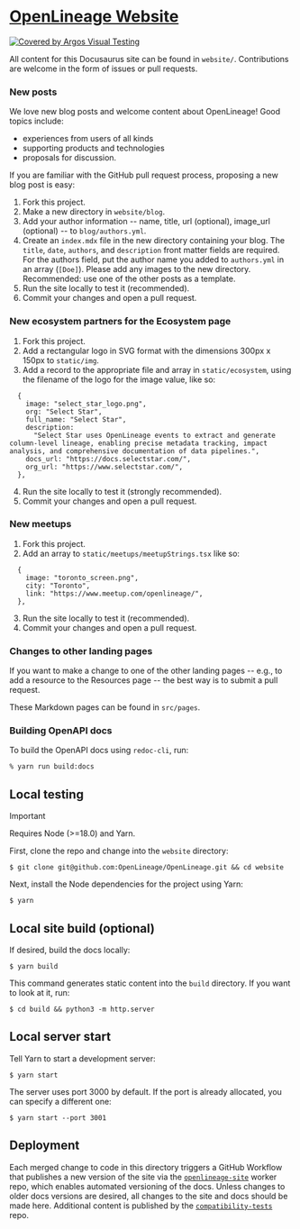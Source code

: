 # [OpenLineage Website](https://openlineage.io/)

[![Covered by Argos Visual Testing](https://argos-ci.com/badge.svg)](https://app.argos-ci.com/pawel-big-lebowski/docs/reference?utm_source=OpenLineage&utm_campaign=oss)

All content for this Docusaurus site can be found in `website/`. Contributions are welcome in the form of issues or pull requests.

### New posts

We love new blog posts and welcome content about OpenLineage! Good topics include:

* experiences from users of all kinds
* supporting products and technologies
* proposals for discussion.

If you are familiar with the GitHub pull request process, proposing a new blog post is easy:

1. Fork this project.
2. Make a new directory in `website/blog`.
3. Add your author information -- name, title, url (optional), image_url (optional) -- to `blog/authors.yml`. 
4. Create an `index.mdx` file in the new directory containing your blog. The `title`, `date`, `authors`, and `description` front matter fields are required. For the authors field, put the author name you added to `authors.yml` in an array (`[Doe]`). Please add any images to the new directory. Recommended: use one of the other posts as a template. 
5. Run the site locally to test it (recommended).
6. Commit your changes and open a pull request.

### New ecosystem partners for the Ecosystem page

1. Fork this project.
2. Add a rectangular logo in SVG format with the dimensions 300px x 150px to `static/img`.
3. Add a record to the appropriate file and array in `static/ecosystem`, using the filename of the logo for the image value, like so:

```tsx
  {
    image: "select_star_logo.png",
    org: "Select Star",
    full_name: "Select Star",
    description:
      "Select Star uses OpenLineage events to extract and generate column-level lineage, enabling precise metadata tracking, impact analysis, and comprehensive documentation of data pipelines.",
    docs_url: "https://docs.selectstar.com/",
    org_url: "https://www.selectstar.com/",
  },
```

4. Run the site locally to test it (strongly recommended).
5. Commit your changes and open a pull request.

### New meetups

1. Fork this project.
2. Add an array to `static/meetups/meetupStrings.tsx` like so:

```tsx
  {
    image: "toronto_screen.png",
    city: "Toronto",
    link: "https://www.meetup.com/openlineage/",
  },
```

3. Run the site locally to test it (recommended).
4. Commit your changes and open a pull request.

### Changes to other landing pages

If you want to make a change to one of the other landing pages -- e.g., to add a resource to the Resources page -- the best way is to submit a pull request.

These Markdown pages can be found in `src/pages`.

### Building OpenAPI docs

To build the OpenAPI docs using `redoc-cli`, run:

```shell
% yarn run build:docs
```

## Local testing

> [!IMPORTANT]
> Requires Node (>=18.0) and Yarn.

First, clone the repo and change into the `website` directory:

```shell
$ git clone git@github.com:OpenLineage/OpenLineage.git && cd website
```

Next, install the Node dependencies for the project using Yarn:

```shell
$ yarn
```

## Local site build (optional)

If desired, build the docs locally:

```shell
$ yarn build
```

This command generates static content into the `build` directory. If you want to look at it, run:

```shell
$ cd build && python3 -m http.server
```

## Local server start

Tell Yarn to start a development server:

```shell
$ yarn start
```

The server uses port 3000 by default. If the port is already allocated, you can specify a different one:

```shell
$ yarn start --port 3001
```

## Deployment

Each merged change to code in this directory triggers a GitHub Workflow that publishes a new version of the site via the [`openlineage-site`](https://github.com/OpenLineage/openlineage-site) worker repo, which enables automated versioning of the docs. Unless changes to older docs versions are desired, all changes to the site and docs should be made here. Additional content is published by the [`compatibility-tests`](https://github.com/OpenLineage/compatibility-tests) repo.
